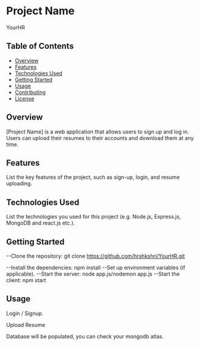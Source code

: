 # Project Name

YourHR
## Table of Contents

- [Overview](#overview)
- [Features](#features)
- [Technologies Used](#technologies-used)
- [Getting Started](#getting-started)
- [Usage](#usage)
- [Contributing](#contributing)
- [License](#license)

## Overview

[Project Name] is a web application that allows users to sign up and log in. Users can upload their resumes to their accounts and download them at any time.

## Features

List the key features of the project, such as sign-up, login, and resume uploading.

## Technologies Used

List the technologies you used for this project (e.g. Node.js, Express.js, MongoDB and react.js etc.).

## Getting Started

--Clone the repository: git clone https://github.com/hrshkshri/YourHR.git

--Install the dependencies: npm install
--Set up environment variables (if applicable).
--Start the server: node app.js/nodemon app.js
--Start the client: npm start
## Usage


Login / Signup.

Upload Resume

Database will be populated, you can check your mongodb atlas.

